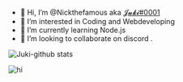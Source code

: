- 👋 Hi, I’m @Nickthefamous aka [𝓙𝓾𝓴𝓲#0001](https://discord.com/users/575625240588320798)
- 👀 I’m interested in Coding and Webdeveloping
- 🌱 I’m currently learning Node.js
- 💞️ I’m looking to collaborate on discord
.

![Juki-github stats](https://github-readme-stats.vercel.app/api?username=jukkiprincess&show_icons=true)
<p align="left"> <img src="https://komarev.com/ghpvc/?username=jukkiprincess&label=Profile%20views%20:O&color=0e75b6&style=flat" alt="hi" /></p>
<!---
Nickthefamous/Nickthefamous is a ✨ special ✨ repository because its `README.md` (this file) appears on your GitHub profile.
You can click the Preview link to take a look at your changes.
--->
